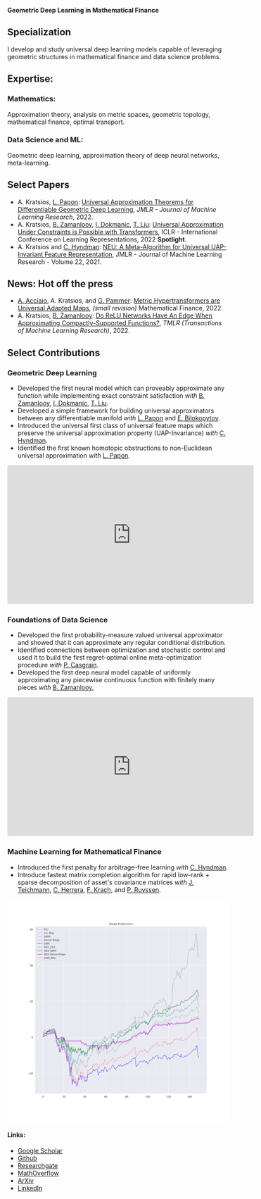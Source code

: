 **Geometric Deep Learning in Mathematical Finance**

## Specialization
I develop and study universal deep learning models capable of leveraging geometric structures in mathematical finance and data science problems.  


## Expertise:
### Mathematics:
Approximation theory, analysis on metric spaces, geometric topology, mathematical finance, optimal transport.
### Data Science and ML:
Geometric deep learning, approximation theory of deep neural networks, meta-learning.  



## Select Papers
- A. Kratsios, [L. Papon](https://www.durham.ac.uk/staff/leonie-b-papon/): [Universal Approximation Theorems for Differentiable Geometric Deep Learning](https://www.jmlr.org/papers/v23/21-0716.html), *JMLR - Journal of Machine Learning Research*, 2022.
- A. Kratsios, [B. Zamanlooy](https://bzamanlooy.github.io/), [I. Dokmanic](https://dmi.unibas.ch/de/personen/ivan-dokmanic/), [T. Liu](http://tianlinliu.com/): [Universal Approximation Under Constraints is Possible with Transformers](https://openreview.net/forum?id=JGO8CvG5S9), ICLR - International Conference on Learning Representations, 2022 **Spotlight**.
- A. Kratsios and [C. Hyndman](https://www.concordia.ca/artsci/math-stats/faculty.html?fpid=cody-hyndman): [NEU: A Meta-Algorithm for Universal UAP-Invariant Feature Representation](https://www.jmlr.org/papers/v22/18-803.html), JMLR - Journal of Machine Learning Research - Volume 22, 2021.

## News: Hot off the press
- [A. Acciaio](https://people.math.ethz.ch/~beacciaio/), A. Kratsios, and [G. Pammer](https://people.math.ethz.ch/~gpammer/): [Metric Hypertransformers are Universal Adapted Maps](https://www.researchgate.net/publication/358232084_Metric_Hypertransformers_are_Universal_Adapted_Maps), *(small revision)* Mathematical Finance, 2022.
- A. Kratsios, [B. Zamanlooy](https://bzamanlooy.github.io/): [Do ReLU Networks Have An Edge When Approximating Compactly-Supported Functions?](https://openreview.net/forum?id=sNxNi54B8b), *TMLR (Transactions of Machine Learning Research)*, 2022.


## Select Contributions
### Geometric Deep Learning
- Developed the first neural model which can proveably approximate any function while implementing exact constraint satisfaction *with* [B. Zamanlooy](https://bzamanlooy.github.io/), [I. Dokmanic](https://dmi.unibas.ch/de/personen/ivan-dokmanic/), [T. Liu](http://tianlinliu.com).
- Developed a simple framework for building universal approximators between any differentiable manifold *with* [L. Papon](https://people.epfl.ch/leonie.papon) and [E. Bilokopytov](https://orcid.org/0000-0001-7075-886X).
- Introduced the universal first class of universal feature maps which preserve the universal approximation property (UAP-Invariance) *with* [C. Hyndman](https://www.concordia.ca/artsci/math-stats/faculty.html?fpid=cody-hyndman).  
- Identified the first known homotopic obstructions to non-Euclidean universal approximation *with* [L. Papon](https://people.epfl.ch/leonie.papon).

<p align="center">
<iframe width="560" height="315" src="https://www.youtube.com/embed/dlKUQHnIoe0?start=524" title="YouTube video player" frameborder="0" allow="accelerometer; autoplay; clipboard-write; encrypted-media; gyroscope; picture-in-picture" allowfullscreen></iframe>
</p>

### Foundations of Data Science
- Developed the first probability-measure valued universal approximator and showed that it can approximate any regular conditional distribution. 
- Identified connections between optimization and stochastic control and used it to build the first regret-optimal online meta-optimization procedure *with* [P. Casgrain](https://p-casgrain.github.io/).
- Developed the first deep neural model capable of uniformly approximating any piecewise continuous function with finitely many pieces *with* [B. Zamanlooy](https://bzamanlooy.github.io/),

<p align="center">
<iframe width="560" height="315" src="https://www.youtube.com/embed/wToOsW90QBk?start=38" title="YouTube video player" frameborder="0" allow="accelerometer; autoplay; clipboard-write; encrypted-media; gyroscope; picture-in-picture" allowfullscreen></iframe>
</p>

### Machine Learning for Mathematical Finance
- Introduced the first penalty for arbitrage-free learning *with* [C. Hyndman](https://www.concordia.ca/artsci/math-stats/faculty.html?fpid=cody-hyndman). 
- Introduce fastest matrix completion algorithm for rapid low-rank + sparse decomposition of asset's covariance matrices *with* [J. Teichmann](https://people.math.ethz.ch/~jteichma/), [C. Herrera](https://people.math.ethz.ch/~cherrera/), [F. Krach](https://people.math.ethz.ch/~fkrach/about), and [P. Ruyssen](https://scholar.google.com/citations?user=euY7T4wAAAAJ&hl=fr).

![Long Horizon Time-Series Prediction](/images/Finance_prediction.png)

#### Links:
- [Google Scholar](https://scholar.google.ca/citations?user=9D-bHFgAAAAJ&hl=en)
- [Github](https://github.com/AnastasisKratsios)
- [Researchgate](https://www.researchgate.net/profile/Anastasis_Kratsios3)
- [MathOverflow](https://mathoverflow.net/users/284090/anastasis)
- [ArXiv](https://arxiv.org/search/?searchtype=author&query=Kratsios%2C+A)
- [LinkedIn](https://www.linkedin.com/in/anastasiskratsios/)